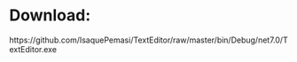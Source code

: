 <h1>Download: </h1>https://github.com/IsaquePemasi/TextEditor/raw/master/bin/Debug/net7.0/TextEditor.exe

